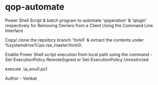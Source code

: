# qop-automate

Power Shell Script &amp; batch program to automate 'qoperation' &amp; 'qlogin' respectively for Removing Owners from a Client Using the Command Line Interface

Copy/ clone the repsitory branch 'fork0' & extract the contents under %systemdrive%\ps-ise_master\fork0\

Enable Power Shell script execution from local path using the command -
 Set-ExecutionPolicy RemoteSigned 
 or 
 Set-ExecutionPolicy Unrestricted

execute .\a_enu0.ps1

Author - Venkat
